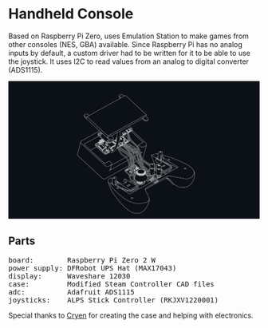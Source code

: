 # Handheld Console
Based on Raspberry Pi Zero, uses Emulation Station to make games from other consoles (NES, GBA) available. Since Raspberry Pi has no analog inputs by default, a custom driver had to be written for it to be able to use the joystick. It uses I2C to read values from an analog to digital converter (ADS1115).

![Handheld](./images/cables-1.png)

## Parts
<pre>
board:        Raspberry Pi Zero 2 W
power supply: DFRobot UPS Hat (MAX17043)
display:      Waveshare 12030
case:         Modified Steam Controller CAD files
adc:          Adafruit ADS1115
joysticks:    ALPS Stick Controller (RKJXV1220001)
</pre>
Special thanks to [Cryen](https://github.com/JustCryen) for creating the case and helping with electronics.
